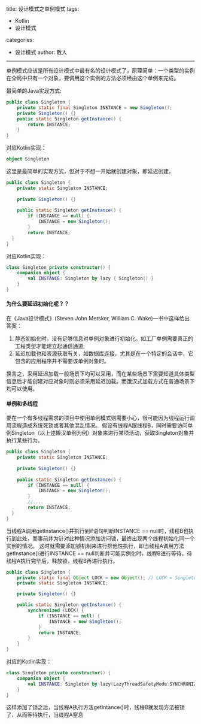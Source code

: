 title: 设计模式之单例模式
tags:
  - Kotlin
  - 设计模式

categories:
  - 设计模式
 author: 散人
---

单例模式应该是所有设计模式中最有名的设计模式了，原理简单：一个类型的实例在全局中只有一个对象，要调用这个实例的方法必须经由这个单例来完成。

最简单的Java实现方式:
```Java
public class Singleton {  
    private static final Singleton INSTANCE = new Singleton();  
    private Singleton() {}
    public static Singleton getInstance() {  
        return INSTANCE;  
    }  
}
```
对应Kotlin实现：
```Kotlin
object Singleton
```

这里是最简单的实现方式，但对于不想一开始就创建对象，即延迟创建，
```Java
public class Singleton {  
    private static Singleton INSTANCE;  
  
    private Singleton() {}  
  
    public static Singleton getInstance() {  
        if (INSTANCE == null) {  
            INSTANCE = new Singleton();  
        }  
        return INSTANCE;  
  }  
}
```
对应Kotlin实现：
```Kotlin
class Singleton private constructor() {  
    companion object {  
        val INSTANCE: Singleton by lazy { Singleton() }  
    }  
}
```

#### 为什么要延迟初始化呢？？
在《Java设计模式》(Steven John  Metsker, William C. Wake)一书中这样给出答案：

 1. 静态初始化时，没有足够信息对单例对象进行初始化。如工厂单例需要真正的工程类型才能建立起通信通道;
 2. 延迟加载也和资源获取有关，如数据库连接，尤其是在一个特定的会话中，它包含的应用程序并不需要该单例对象时。

换言之，采用延迟加载一般场景下均可以采用，而在某些场景下需要知道具体类型信息后才能创建对应对象时则必须采用延迟加载。而饿汉式加载方式在普通场景下均可以使用。

#### 单例和多线程
要在一个有多线程需求的项目中使用单例模式则需要小心，很可能因为线程运行调用流程造成系统死锁或者其他混乱情况。
假设有线程A跟线程B，同时需要访问单例Singleton（以上述懒汉单例为例）对象来进行某项活动，获取Singleton对象并执行某些行为。
```Java
public class Singleton {  
    private static Singleton INSTANCE;  
  
    private Singleton() {}  
  
    public static Singleton getInstance() {  
        if (INSTANCE == null) {  
            INSTANCE = new Singleton();  
        } 
        //.... 
        return INSTANCE;  
  }  
}
```
当线程A调用getInstance()并执行到if语句判断INSTANCE == null时，线程B也执行到此处，而事前并为针对此种情况添加访问锁，最终出现两个线程初始化同一个实例的情况。
这时就需要添加锁机制来进行排他性执行，即当线程A调用方法getInstance()进行INSTANCE == null判断并可能实例化时，线程B进行等待，待线程A执行完毕后，释放锁，线程B再进行执行。
```Java
public class Singleton {
    private static final Object LOCK = new Object(); // LOCK = Singleton.class
    private static Singleton INSTANCE;

    private Singleton() {}

    public static Singleton getInstance() {
        synchronized (LOCK) {
            if (INSTANCE == null) {
                INSTANCE = new Singleton();
            }
            return INSTANCE;
        }
    }
}
```
对应的Kotlin实现：
```Kotlin
class Singleton private constructor() {
    companion object {
        val INSTANCE: Singleton by lazy(LazyThreadSafetyMode.SYNCHRONIZED) { Singleton() }
    }
}
```

这样添加了锁之后，当线程A执行方法getIntance()时，线程B就发现方法被锁了，从而等待执行，当线程A窒息

<!--stackedit_data:
eyJoaXN0b3J5IjpbLTY5MTM2OTY5NSw0OTA1MTg3MjUsNDYyNj
c5OTU3LDE1MDg3NjU1MzMsLTEyOTE1NzU5MjUsLTYwOTk0Nzg2
OSw3MjEzNzMzMjcsLTI0NTM3ODc2NSwxNTUxNTkwNzYwLDE4OD
g4OTU2MjhdfQ==
-->